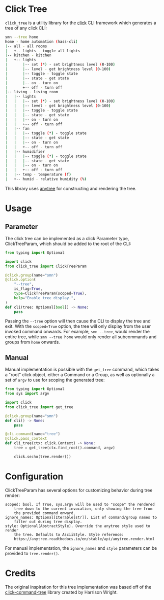 # Click Tree

`click_tree` is a utility library for the [click](https://click.palletsprojects.com) 
CLI framework which generates a tree of any click CLI:

```bash
smn --tree home
home - home automation (hass-cli)
|-- all - all rooms
|   +-- lights - toggle all lights
|-- kitchen - kitchen
|   +-- lights
|       |-- set (*) - set brightness level (0-100)
|       |-- level - get brightness level (0-100)
|       |-- toggle - toggle state
|       |-- state - get state
|       |-- on - turn on
|       +-- off - turn off
|-- living - living room
|   |-- lights
|   |   |-- set (*) - set brightness level (0-100)
|   |   |-- level - get brightness level (0-100)
|   |   |-- toggle - toggle state
|   |   |-- state - get state
|   |   |-- on - turn on
|   |   +-- off - turn off
|   |-- fan
|   |   |-- toggle (*) - toggle state
|   |   |-- state - get state
|   |   |-- on - turn on
|   |   +-- off - turn off
|   |-- humidifier
|   |   |-- toggle (*) - toggle state
|   |   |-- state - get state
|   |   |-- on - turn on
|   |   +-- off - turn off
|   |-- temp - temperature (f)
|   +-- humid - relative humidity (%)
```

This library uses [anytree](https://anytree.readthedocs.io/en/stable/index.html) 
for constructing and rendering the tree.

# Usage

## Parameter

The click tree can be implemented as a click Parameter type, ClickTreeParam, 
which should be added to the root of the CLI:

```python
from typing import Optional

import click
from click_tree import ClickTreeParam

@click.group(name="smn")
@click.option(
    "--tree",
    is_flag=True,
    type=ClickTreeParam(scoped=True),
    help="Enable tree display.",
)
def cli(tree: Optional[bool]) -> None:
    pass
```

Passing the `--tree` option will then cause the CLI to display the tree and exit. 
With the `scoped=True` option, the tree will only display from the user invoked 
command onwards. For example, `smn --tree`, would render the entire tree, while 
`smn --tree home` would only render all subcommands and groups from `home` onwards.

## Manual

Manual implementation is possible with the `get_tree` command, which takes a 
"root" click object, either a Command or a Group, as well as optionally a set 
of `argv` to use for scoping the generated tree:

```python
from typing import Optional
from sys import argv

import click
from click_tree import get_tree

@click.group(name="smn")
def cli() -> None:
    pass

@cli.command(name="tree")
@click.pass_context
def cli_tree(ctx: click.Context) -> None:
    tree = get_tree(ctx.find_root().command, argv)

    click.secho(tree.render())
```

# Configuration

ClickTreeParam has several options for customizing behavior during tree render:

```
scoped: bool. If True, sys.argv will be used to "scope" the rendered
    tree down to the current invocation, only showing the tree from
    the provided command onward.
ignore_names: Optional[Iterable[str]]. List of command/group names to
    filter out during tree display.
style: Optional[AbstractStyle]. Override the anytree style used to render
    the tree. Defaults to AsciiStyle. Style reference:
    https://anytree.readthedocs.io/en/stable/api/anytree.render.html
```

For manual implementation, the `ignore_names` and `style` parameters can be 
provided to `tree.render()`.

# Credits

The original inspiration for this tree implementation was based off of the 
[click-command-tree](https://github.com/whwright/click-command-tree) library 
created by Harrison Wright.
